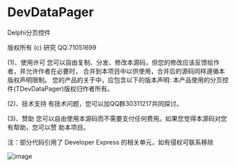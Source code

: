 # DevDataPager

  Delphi分页控件       
  
  版权所有 (c) 研究  QQ:71051699    
  
  (1)、使用许可
  您可以自由复制、分发、修改本源码，但您的修改应该反馈给作者，并允许作者在必要时，
  合并到本项目中以供使用，合并后的源码同样遵循本版权声明限制。
  您的产品的关于中，应包含以下的版本声明:
  本产品使用的分页控件(TDevDataPager)版权归作者所有。
  
  (2)、技术支持
  有技术问题，您可以加QQ群30311217共同探讨。 
  
  (3)、赞助
  您可以自由使用本源码而不需要支付任何费用。如果您觉得本源码对您有帮助，您可以赞
  助本项目。                                                     
  
  注：部分代码引用了 Developer Express 的相关单元，如有侵权可联系移除
  
  
  
  ![image](https://github.com/yanjiu-xyz/DevDataPager/blob/master/DevDataPager.png)
